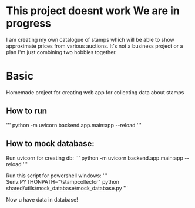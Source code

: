 # This project doesnt work We are in progress
I am creating my own catalogue of stamps which will be able to show approximate prices from various auctions.
It's not a business project or a plan I'm just combining two hobbies together.

# Basic
Homemade project for creating web app for collecting data about stamps

## How to run
''' python -m uvicorn backend.app.main:app --reload '''

## How to mock database:
Run uvicorn for creating db:
''' python -m uvicorn backend.app.main:app --reload '''

Run this script for powershell windows:
'''
$env:PYTHONPATH="<path to your folder>\stampcollector"
python shared/utils/mock_database/mock_database.py
'''

Now u have data in database!
